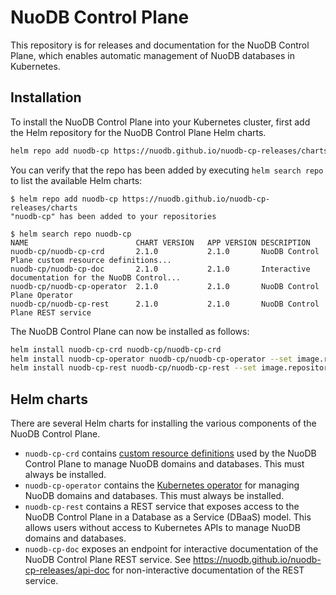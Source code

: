 # NuoDB Control Plane

This repository is for releases and documentation for the NuoDB Control Plane, which enables automatic management of NuoDB databases in Kubernetes.

## Installation

To install the NuoDB Control Plane into your Kubernetes cluster, first add the Helm repository for the NuoDB Control Plane Helm charts.

```sh
helm repo add nuodb-cp https://nuodb.github.io/nuodb-cp-releases/charts
```

You can verify that the repo has been added by executing `helm search repo` to list the available Helm charts:

```console
$ helm repo add nuodb-cp https://nuodb.github.io/nuodb-cp-releases/charts
"nuodb-cp" has been added to your repositories

$ helm search repo nuodb-cp
NAME                      	CHART VERSION	APP VERSION	DESCRIPTION
nuodb-cp/nuodb-cp-crd     	2.1.0        	2.1.0      	NuoDB Control Plane custom resource definitions...
nuodb-cp/nuodb-cp-doc     	2.1.0        	2.1.0      	Interactive documentation for the NuoDB Control...
nuodb-cp/nuodb-cp-operator	2.1.0        	2.1.0      	NuoDB Control Plane Operator
nuodb-cp/nuodb-cp-rest    	2.1.0        	2.1.0      	NuoDB Control Plane REST service
```

The NuoDB Control Plane can now be installed as follows:

```sh
helm install nuodb-cp-crd nuodb-cp/nuodb-cp-crd
helm install nuodb-cp-operator nuodb-cp/nuodb-cp-operator --set image.repository=ghcr.io/nuodb/nuodb-cp-images
helm install nuodb-cp-rest nuodb-cp/nuodb-cp-rest --set image.repository=ghcr.io/nuodb/nuodb-cp-images
```

## Helm charts

There are several Helm charts for installing the various components of the NuoDB Control Plane.

- `nuodb-cp-crd` contains [custom resource definitions](https://kubernetes.io/docs/tasks/extend-kubernetes/custom-resources/custom-resource-definitions/) used by the NuoDB Control Plane to manage NuoDB domains and databases.
This must always be installed.
- `nuodb-cp-operator` contains the [Kubernetes operator](https://kubernetes.io/docs/concepts/extend-kubernetes/operator/) for managing NuoDB domains and databases.
This must always be installed.
- `nuodb-cp-rest` contains a REST service that exposes access to the NuoDB Control Plane in a Database as a Service (DBaaS) model.
This allows users without access to Kubernetes APIs to manage NuoDB domains and databases.
- `nuodb-cp-doc` exposes an endpoint for interactive documentation of the NuoDB Control Plane REST service.
See https://nuodb.github.io/nuodb-cp-releases/api-doc for non-interactive documentation of the REST service.
